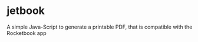 # jetbook
A simple Java-Script to generate a printable PDF, that is compatible with the Rocketbook app
